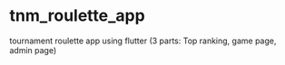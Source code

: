 # tnm_roulette_app
tournament roulette app using flutter (3 parts: Top ranking, game page, admin page)

